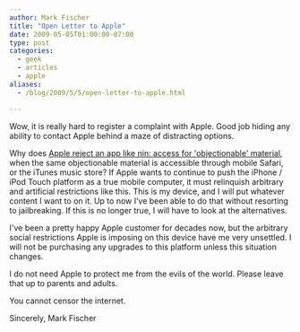 ```yaml
---
author: Mark Fischer
title: "Open Letter to Apple"
date: 2009-05-05T01:00:00-07:00
type: post
categories:
  - geek
  - articles
  - apple
aliases:
  - /blog/2009/5/5/open-letter-to-apple.html

---
```


Wow, it is really hard to register a complaint with Apple. Good job hiding any ability to contact Apple behind a maze of distracting options.

<!--more-->

Why does [Apple reject an app like nin: access for 'objectionable' material][1], when the same objectionable material is accessible through mobile Safari, or the iTunes music store? If Apple wants to continue to push the iPhone / iPod Touch platform as a true mobile computer, it must relinquish arbitrary and artificial restrictions like this. This is my device, and I will put whatever content I want to on it. Up to now I&#8217;ve been able to do that without resorting to jailbreaking. If this is no longer true, I will have to look at the alternatives.

[1]: http://forum.nin.com/bb/read.php?9,651569,651569#msg-651569

I've been a pretty happy Apple customer for decades now, but the arbitrary social restrictions Apple is imposing on this device have me very unsettled. I will not be purchasing any upgrades to this platform unless this situation changes.

I do not need Apple to protect me from the evils of the world. Please leave that up to parents and adults.

You cannot censor the internet.

Sincerely,
Mark Fischer

